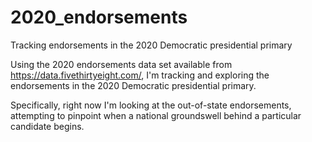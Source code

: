 # 2020_endorsements
Tracking endorsements in the 2020 Democratic presidential primary

Using the 2020 endorsements data set available from https://data.fivethirtyeight.com/, I'm tracking and exploring the endorsements in the 2020 Democratic presidential primary.

Specifically, right now I'm looking at the out-of-state endorsements, attempting to pinpoint when a national groundswell behind a particular candidate begins.
